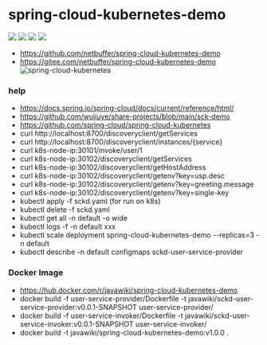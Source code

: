 # spring-cloud-kubernetes-demo
![](https://img.shields.io/static/v1?label=java&message=1.8&color=blue)
![](https://img.shields.io/static/v1?label=sppring-boot&message=2.6.8&color=blue)
![](https://img.shields.io/static/v1?label=sppring-cloud&message=2021.0.3&color=brightgreen)
![](https://img.shields.io/static/v1?label=lombok&message=1.18.24&color=blue)
* https://github.com/netbuffer/spring-cloud-kubernetes-demo
* https://gitee.com/netbuffer/spring-cloud-kubernetes-demo
![spring-cloud-kubernetes](https://raw.githubusercontent.com/salaboy/s1p_docs/master/s1p.png)

### help
* https://docs.spring.io/spring-cloud/docs/current/reference/html/
* https://github.com/wujiuye/share-projects/blob/main/sck-demo
* https://github.com/spring-cloud/spring-cloud-kubernetes
* curl http://localhost:8700/discoveryclient/getServices
* curl http://localhost:8700/discoveryclient/instances/{service}
* curl k8s-node-ip:30101/invoke/user/1
* curl k8s-node-ip:30102/discoveryclient/getServices
* curl k8s-node-ip:30102/discoveryclient/getHostAddress
* curl k8s-node-ip:30102/discoveryclient/getenv?key=usp.desc
* curl k8s-node-ip:30102/discoveryclient/getenv?key=greeting.message
* curl k8s-node-ip:30102/discoveryclient/getenv?key=single-key
* kubectl apply -f sckd.yaml (for run on k8s)
* kubectl delete -f sckd.yaml
* kubectl get all -n default -o wide
* kubectl logs -f -n default xxx
* kubectl scale deployment spring-cloud-kubernetes-demo --replicas=3 -n default
* kubectl describe -n default configmaps sckd-user-service-provider

### Docker Image
* https://hub.docker.com/r/javawiki/spring-cloud-kubernetes-demo
* docker build -f user-service-provider/Dockerfile -t javawiki/sckd-user-service-provider:v0.0.1-SNAPSHOT user-service-provider/
* docker build -f user-service-invoker/Dockerfile -t javawiki/sckd-user-service-invoker:v0.0.1-SNAPSHOT user-service-invoker/
* docker build -t javawiki/spring-cloud-kubernetes-demo:v1.0.0 .